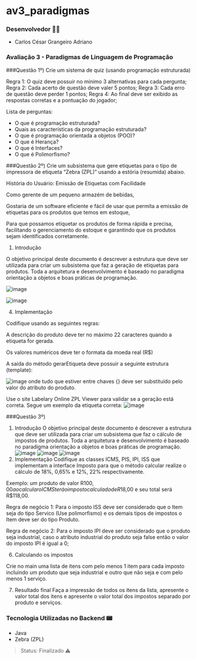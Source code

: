 # av3_paradigmas

### Desenvolvedor 👨‍💻
- Carlos César Grangeiro Adriano

### Avaliação 3 - Paradigmas de Linguagem de Programação

###Questão 1º) Crie um sistema de quiz (usando programação estruturada)

Regra 1: O quiz deve possuir no mínimo 3 alternativas para cada pergunta;
Regra 2: Cada acerto de questão deve valer 5 pontos;
Regra 3: Cada erro de questão deve perder 1 pontos;
Regra 4: Ao final deve ser exibido as respostas corretas e a pontuação do jogador;

Lista de perguntas:
- O que é programação estruturada?
- Quais as características da programação estruturada?
- O que é programação orientada a objetos (POO)?
- O que é Herança?
- O que é Interfaces?
- O que é Polimorfismo?

###Questão 2º) Crie um subsistema que gere etiquetas para o tipo de impressora de etiqueta “Zebra (ZPL)” usando a estória (resumida) abaixo.

História do Usuário: Emissão de Etiquetas com Facilidade

Como gerente de um pequeno armazém de bebidas,

Gostaria de um software eficiente e fácil de usar que permita a emissão de etiquetas para os produtos que temos em estoque,

Para que possamos etiquetar os produtos de forma rápida e precisa, facilitando o gerenciamento do estoque e garantindo que os produtos sejam identificados corretamente.

1) Introdução

O objetivo principal deste documento é descrever a estrutura que deve ser utilizada para criar um subsistema que faz a geração de etiquetas para produtos. Toda a arquitetura e desenvolvimento é baseado no paradigma orientação a objetos e boas práticas de programação.

![image](https://github.com/carloscz17/av3_paradigmas/assets/91580777/d5da8ba8-a435-4c81-916d-82dab5756f73)

![image](https://github.com/carloscz17/av3_paradigmas/assets/91580777/cf7db07d-b4b2-4bb0-bedf-9d85f03afc3d)


4) Implementação

Codifique usando as seguintes regras:

A descrição do produto deve ter no máximo 22 caracteres quando a etiqueta for gerada.

Os valores numéricos deve ter o formata da moeda real (R$)

A saída do método gerarEtiqueta deve possuir a seguinte estrutura (template):

![image](https://github.com/carloscz17/av3_paradigmas/assets/91580777/c4d07184-c44f-47ff-898d-2d182ef82c92)
onde tudo que estiver entre chaves {} deve ser substituído pelo valor do atributo do produto.

Use o site Labelary Online ZPL Viewer para validar se a geração está correta. Segue um exemplo da etiqueta correta:
![image](https://github.com/carloscz17/av3_paradigmas/assets/91580777/e0f7e9a9-a112-4837-b14f-ebbe26a29e20)


###Questão 3º) 
1) Introdução
O objetivo principal deste documento é descrever a estrutura que deve ser utilizada para criar um subsistema que faz o cálculo de impostos de produtos. Toda a arquitetura e desenvolvimento é baseado no paradigma orientação a objetos e boas práticas de programação.
![image](https://github.com/carloscz17/av3_paradigmas/assets/91580777/3e229b50-a8fe-42f5-958b-ef5c34088731)
![image](https://github.com/carloscz17/av3_paradigmas/assets/91580777/c6dde790-ca50-4ccc-8383-6e80848b75d3)
![image](https://github.com/carloscz17/av3_paradigmas/assets/91580777/9092016c-e3b4-42c0-9d6b-e2d586132681)
5) Implementação
Codifique as classes ICMS, PIS, IPI, ISS que implementam a interface Imposto para que o método calcular realize o cálculo de 18%, 0,65% e 12%, 22% respectivamente.

Exemplo: um produto de valor R$100,00 ao calcular o ICMS terá o imposto calculado de R$18,00 e seu total será R$118,00.

Regra de negócio 1: Para o imposto ISS deve ser considerado que o Item seja do tipo Servico (Use polimorfismo) e os demais tipos de impostos o Item deve ser do tipo Produto. 

Regra de negócio 2: Para o imposto IPI deve ser considerado que o produto seja industrial, caso o atributo industrial do produto seja false então o valor do imposto IPI é igual a 0;

6) Calculando os impostos

Crie no main uma lista de itens com pelo menos 1 item para cada imposto incluindo um produto que seja industrial e outro que não seja e com pelo menos 1 serviço.

7) Resultado final
Faça a impressão de todos os itens da lista, apresente o valor total dos itens e apresente o valor total dos impostos separado por produto e serviços.





### Tecnologia Utilizadas no Backend 📟
- Java
- Zebra (ZPL)

> Status: Finalizado ⚠️
